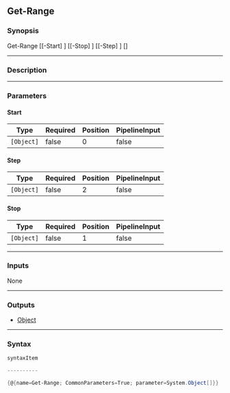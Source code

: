 Get-Range
---------

### Synopsis

Get-Range [[-Start] <Object>] [[-Stop] <Object>] [[-Step] <Object>] [<CommonParameters>]

---

### Description

---

### Parameters
#### **Start**

|Type      |Required|Position|PipelineInput|
|----------|--------|--------|-------------|
|`[Object]`|false   |0       |false        |

#### **Step**

|Type      |Required|Position|PipelineInput|
|----------|--------|--------|-------------|
|`[Object]`|false   |2       |false        |

#### **Stop**

|Type      |Required|Position|PipelineInput|
|----------|--------|--------|-------------|
|`[Object]`|false   |1       |false        |

---

### Inputs
None

---

### Outputs
* [Object](https://learn.microsoft.com/en-us/dotnet/api/System.Object)

---

### Syntax
```PowerShell
syntaxItem
```
```PowerShell
----------
```
```PowerShell
{@{name=Get-Range; CommonParameters=True; parameter=System.Object[]}}
```
